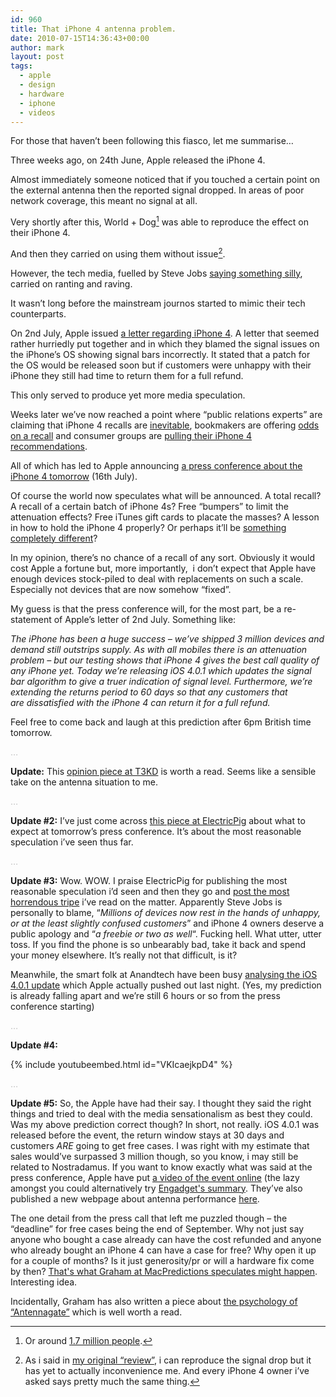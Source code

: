 ```yaml
---
id: 960
title: That iPhone 4 antenna problem.
date: 2010-07-15T14:36:43+00:00
author: mark
layout: post
tags:
  - apple
  - design
  - hardware
  - iphone
  - videos
---
```

For those that haven&#8217;t been following this fiasco, let me summarise&#8230;

Three weeks ago, on 24th June, Apple released the iPhone 4.

Almost immediately someone noticed that if you touched a certain point on the external antenna then the reported signal dropped. In areas of poor network coverage, this meant no signal at all.

Very shortly after this, World + Dog[^fn-worldplusdog] was able to reproduce the effect on their iPhone 4.

And then they carried on using them without issue[^fn-withoutissue].

However, the tech media, fuelled by Steve Jobs [saying something silly](http://arstechnica.com/apple/news/2010/06/jobs-on-iphone-4-antenna-avoid-holding-it-in-this-way.ars), carried on ranting and raving.

It wasn&#8217;t long before the mainstream journos started to mimic their tech counterparts.

On 2nd July, Apple issued [a letter regarding iPhone 4](http://www.apple.com/pr/library/2010/07/02appleletter.html). A letter that seemed rather hurriedly put together and in which they blamed the signal issues on the iPhone&#8217;s OS showing signal bars incorrectly. It stated that a patch for the OS would be released soon but if customers were unhappy with their iPhone they still had time to return them for a full refund.

This only served to produce yet more media speculation.

Weeks later we&#8217;ve now reached a point where &#8220;public relations experts&#8221; are claiming that iPhone 4 recalls are [inevitable](http://www.cultofmac.com/pr-experts-iphone-4-hardware-recall-is-inevitable/50565), bookmakers are offering [odds on a recall](http://www.reghardware.com/2010/07/14/paddy_power_iphone/) and consumer groups are [pulling their iPhone 4 recommendations](http://www.reghardware.com/2010/07/12/consumer_reports_iphone_reversal/).

All of which has led to Apple announcing [a press conference about the iPhone 4 tomorrow](http://www.guardian.co.uk/technology/blog/2010/jul/15/apple-press-conference-iphone) (16th July).

Of course the world now speculates what will be announced. A total recall? A recall of a certain batch of iPhone 4s? Free &#8220;bumpers&#8221; to limit the attenuation effects? Free iTunes gift cards to placate the masses? A lesson in how to hold the iPhone 4 properly? Or perhaps it&#8217;ll be [something completely different](http://twitter.com/ncguk/status/18586409573)?

In my opinion, there&#8217;s no chance of a recall of any sort. Obviously it would cost Apple a fortune but, more importantly,  i don&#8217;t expect that Apple have enough devices stock-piled to deal with replacements on such a scale. Especially not devices that are now somehow &#8220;fixed&#8221;.

My guess is that the press conference will, for the most part, be a re-statement of Apple&#8217;s letter of 2nd July. Something like:

_The iPhone has been a huge success &#8211; we&#8217;ve shipped 3 million devices and demand still outstrips supply. As with all mobiles there is an attenuation problem &#8211; but our testing shows that iPhone 4 gives the best call quality of any iPhone yet. Today we&#8217;re releasing iOS 4.0.1 which updates the signal bar algorithm to give a truer indication of signal level. Furthermore, we&#8217;re extending the returns period to 60 days so that any customers that are dissatisfied with the iPhone 4 can return it for a full refund._

Feel free to come back and laugh at this prediction after 6pm British time tomorrow.

[^fn-worldplusdog]: Or around [1.7 million people](http://www.apple.com/pr/library/2010/06/28iphone.html).

[^fn-withoutissue]: As i said in [my original &#8220;review&#8221;](http://www.sallonoroff.co.uk/blog/2010/07/my-first-iphone/), i can reproduce the signal drop but it has yet to actually inconvenience me. And every iPhone 4 owner i&#8217;ve asked says pretty much the same thing.

<span style="color: #c0c0c0;">&#8230;</span>

**Update:** This [opinion piece at T3KD](http://t3kd.com/blog/2010/07/14/maybe-apple-was-telling-the-truth) is worth a read. Seems like a sensible take on the antenna situation to me.

<span style="color: #c0c0c0;">&#8230;</span>

**Update #2:** I&#8217;ve just come across [this piece at ElectricPig](http://electricpig.co.uk/2010/07/15/apples-iphone-4-announcement-is-likely-to-be-about-ios-4-0-1/) about what to expect at tomorrow&#8217;s press conference. It&#8217;s about the most reasonable speculation i&#8217;ve seen thus far.

<span style="color: #c0c0c0;">&#8230;</span>

**Update #3:** Wow. WOW. I praise ElectricPig for publishing the most reasonable speculation i&#8217;d seen and then they go and [post the most horrendous tripe](http://electricpig.co.uk/2010/07/16/iphone-4-announcement-how-steve-jobs-can-make-everything-ok/) i&#8217;ve read on the matter. Apparently Steve Jobs is personally to blame, &#8220;_Millions of devices now rest in the hands of unhappy, or at the least slightly confused customers_&#8221; and iPhone 4 owners deserve a public apology and &#8220;_a freebie or two as well_&#8220;. Fucking hell. What utter, utter toss. If you find the phone is so unbearably bad, take it back and spend your money elsewhere. It&#8217;s really not that difficult, is it?

Meanwhile, the smart folk at Anandtech have been busy [analysing the iOS 4.0.1 update](http://www.anandtech.com/show/3821/iphone-4-redux-analyzing-apples-ios-41-signal-fix) which Apple actually pushed out last night. (Yes, my prediction is already falling apart and we&#8217;re still 6 hours or so from the press conference starting)

<span style="color: #c0c0c0;">&#8230;</span>

**Update #4:**

{% include youtubeembed.html id="VKIcaejkpD4" %}

<span style="color: #c0c0c0;">&#8230;</span>

**Update #5:** So, the Apple have had their say. I thought they said the right things and tried to deal with the media sensationalism as best they could. Was my above prediction correct though? In short, not really. iOS 4.0.1 was released before the event, the return window stays at 30 days and customers <em>ARE</em> going to get free cases. I was right with my estimate that sales would&#8217;ve surpassed 3 million though, so you know, i may still be related to Nostradamus. If you want to know exactly what was said at the press conference, Apple have put [a video of the event online](http://events.apple.com.edgesuite.net/100716iab73asc/event/index.html) (the lazy amongst you could alternatively try [Engadget's summary](http://www.engadget.com/2010/07/16/apple-to-give-away-free-bumpers-to-iphone-4-users/). They&#8217;ve also published a new webpage about antenna performance [here](http://www.apple.com/antenna/).

The one detail from the press call that left me puzzled though &#8211; the &#8220;deadline&#8221; for free cases being the end of September. Why not just say anyone who bought a case already can have the cost refunded and anyone who already bought an iPhone 4 can have a case for free? Why open it up for a couple of months? Is it just generosity/pr or will a hardware fix come by then? [That's what Graham at MacPredictions speculates might happen](http://www.macpredictions.com/2010/07/possible-october-deathgrip-fix.html). Interesting idea.

Incidentally, Graham has also written a piece about [the psychology of &#8220;Antennagate&#8221;](http://www.macpredictions.com/2010/07/psychology-of-antennagate-how.html) which is well worth a read.
